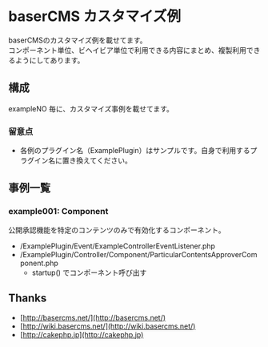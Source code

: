 # baserCMS カスタマイズ例

baserCMSのカスタマイズ例を載せてます。  
コンポーネント単位、ビヘイビア単位で利用できる内容にまとめ、複製利用できるようにしてあります。  


## 構成

exampleNO 毎に、カスタマイズ事例を載せてます。

### 留意点

- 各例のプラグイン名（ExamplePlugin）はサンプルです。自身で利用するプラグイン名に置き換えてください。


## 事例一覧

### example001: Component

公開承認機能を特定のコンテンツのみで有効化するコンポーネント。

- /ExamplePlugin/Event/ExampleControllerEventListener.php
- /ExamplePlugin/Controller/Component/ParticularContentsApproverComponent.php
    - startup() でコンポーネント呼び出す


## Thanks

- [http://basercms.net/](http://basercms.net/)
- [http://wiki.basercms.net/](http://wiki.basercms.net/)
- [http://cakephp.jp](http://cakephp.jp)
